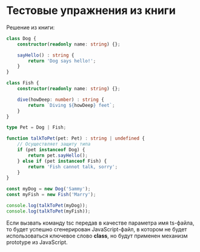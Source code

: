 # Тестовые упражнения из книги

Решение из книги:

```ts
class Dog {
    constructor(readonly name: string) {};

    sayHello() : string {
        return 'Dog says hello!';
    }
}

class Fish {
    constructor(readonly name: string) {};

    dive(howDeep: number) : string {
        return `Diving ${howDeep} feet`;
    }
}

type Pet = Dog | Fish;

function talkToPet(pet: Pet) : string | undefined {
    // Осуществляет защиту типа
    if (pet instanceof Dog) {
        return pet.sayHello();
    } else if (pet instanceof Fish) {
        return 'Fish cannot talk, sorry';
    }
}

const myDog = new Dog('Sammy');
const myFish = new Fish('Marry');

console.log(talkToPet(myDog));
console.log(talkToPet(myFish));
```

Если вызвать команду tsc передав в качестве параметра имя ts-файла, то будет успешно сгенерирован JavaScript-файл, в котором не будет использоваться ключевое слово **class**, но будут применен механизм prototype из JavaScript.
